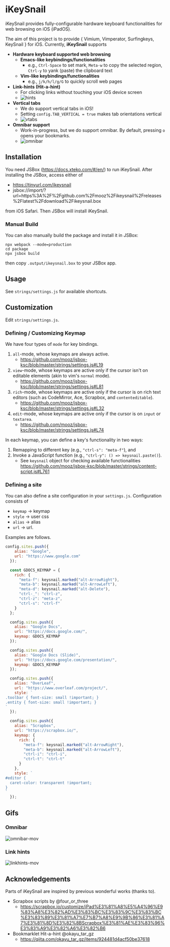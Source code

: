 # iKeySnail

iKeySnail provides fully-configurable hardware keyboard functionalities for web browsing on iOS (iPadOS). 

The aim of this project is to provide { Vimium, Vimperator, Surfingkeys, KeySnail } for iOS. Currently, **iKeySnail** supports

- **Hardware keyboard supported web browsing**
    - **Emacs-like keybindings/functionalities**
      - e.g., `Ctrl-Space` to set mark, `Meta-w` to copy the selected region, `Ctrl-y` to yank (paste) the clipboard text
    - **Vim-like keybindings/functionalities**
      - e.g., `j/k/h/l/g/G` to quickly scroll web pages
- **Link-hints (Hit-a-hint)**
    - For clicking links without touching your iOS device screen
    - ![hints](https://gyazo.com/e29a8499426094c5502882996549df49.png)
- **Vertical tabs**
    - We do support vertical tabs in iOS!
    - Setting `config.TAB_VERTICAL = true` makes tab orientations vertical
    - ![vtabs](https://i.gyazo.com/709ea2e6826261fc9f190f5c40d83b4d.png)
- **Omnibar support**
    - Work-in-progress, but we do support omnibar. By default, pressing `o` opens your bookmarks.
    - ![omnibar](https://i.gyazo.com/fd8c924afcf242a85598bc4123070f53.png)

## Installation

You need JSBox (https://docs.xteko.com/#/en/) to run iKeySnail. After installing the JSBox, access either of 
- <https://tinyurl.com/ikeysnail>
- jsbox://import/?url=https%3A%2F%2Fgithub.com%2Fmooz%2Fikeysnail%2Freleases%2Flatest%2Fdownload%2Fikeysnail.box

from iOS Safari. Then JSBox will install iKeySnail.

### Manual Build

You can also manually build the package and install it in JSBox:

    npx webpack --mode=production
    cd package
    npx jsbox build
    
then copy `.output/ikeysnail.box` to your JSBox app.

## Usage

See `strings/settings.js` for available shortcuts.

## Customization

Edit `strings/settings.js`.

### Defining / Customizing Keymap

We have four types of `mode` for key bindings.

1. `all`-mode, whose keymaps are always active.
    - <https://github.com/mooz/jsbox-ksc/blob/master/strings/settings.js#L19>
2. `view`-mode, whose keymaps are active only if the cursor isn't on editable elements (akin to vim's `normal` mode).
    - <https://github.com/mooz/jsbox-ksc/blob/master/strings/settings.js#L81>
3. `rich`-mode, whose keymaps are active only if the cursor is on rich text editors (such as CodeMirror, Ace, Scrapbox, and `contenteditable`).
    - <https://github.com/mooz/jsbox-ksc/blob/master/strings/settings.js#L32>
4. `edit`-mode, whose keymaps are active only if the cursor is on `input` or `textarea`.
    - <https://github.com/mooz/jsbox-ksc/blob/master/strings/settings.js#L74>

In each keymap, you can define a key's functionality in two ways:
1. Remapping to different key (e.g., `"ctrl-s": "meta-f"`), and
2. Invoke a JavaScript function (e.g., `"ctrl-y": () => keysnail.paste()`).
    - See `keysnail` object for checking available functionalities <https://github.com/mooz/jsbox-ksc/blob/master/strings/content-script.js#L761>

### Defining a site

You can also define a site configuration in your `settings.js`. Configuration consists of
- `keymap` -> keymap
- `style` -> user css
- `alias` -> alias
- `url` -> url.

Examples are follows.

```javascript
config.sites.push({
    alias: "Google",
    url: "https://www.google.com"
  });

  const GDOCS_KEYMAP = {
    rich: {
      "meta-f": keysnail.marked("alt-ArrowRight"),
      "meta-b": keysnail.marked("alt-ArrowLeft"),
      "meta-d": keysnail.marked("alt-Delete"),
      "ctrl-_": "ctrl-z",
      "ctrl-z": "meta-z",
      "ctrl-s": "ctrl-f"
    }
  };

  config.sites.push({
    alias: "Google Docs",
    url: "https://docs.google.com/",
    keymap: GDOCS_KEYMAP
  });

  config.sites.push({
    alias: "Google Docs (Slide)",
    url: "https://docs.google.com/presentation/",
    keymap: GDOCS_KEYMAP
  });

  config.sites.push({
    alias: "OverLeaf",
    url: "https://www.overleaf.com/project/",
    style: `
.toolbar { font-size: small !important; }
.entity { font-size: small !important; }
`
  });

  config.sites.push({
    alias: "Scrapbox",
    url: "https://scrapbox.io/",
    keymap: {
      rich: {
        "meta-f": keysnail.marked("alt-ArrowRight"),
        "meta-b": keysnail.marked("alt-ArrowLeft"),
        "ctrl-i": "ctrl-i",
        "ctrl-t": "ctrl-t"
      }
    },
    style: `
#editor {
  caret-color: transparent !important;
}
`
  });
```

## Gifs

### Omnibar

![omnibar-mov](https://i.gyazo.com/cd5257f363c6b496b0b576523b771782.gif)

### Link hints

![linkhints-mov](https://i.gyazo.com/18bc245a55f29876c4937a0884d8bf8d.gif)

## Acknowledgements

Parts of iKeySnail are inspired by previous wonderful works (thanks to).

- Scrapbox scripts by @four_or_three
  - <https://scrapbox.io/customize/iPad%E3%81%A8%E5%A4%96%E9%83%A8%E3%82%AD%E3%83%BC%E3%83%9C%E3%83%BC%E3%83%89%E3%81%A7%E7%B7%A8%E9%9B%86%E3%81%A7%E3%81%8D%E3%82%8BScrapbox%E3%81%AE%E3%83%96%E3%83%A9%E3%82%A6%E3%82%B6>
- Bookmarklet Hit-a-hint @okayu_tar_gz
  - <https://qiita.com/okayu_tar_gz/items/924481d4acf50be37618>
